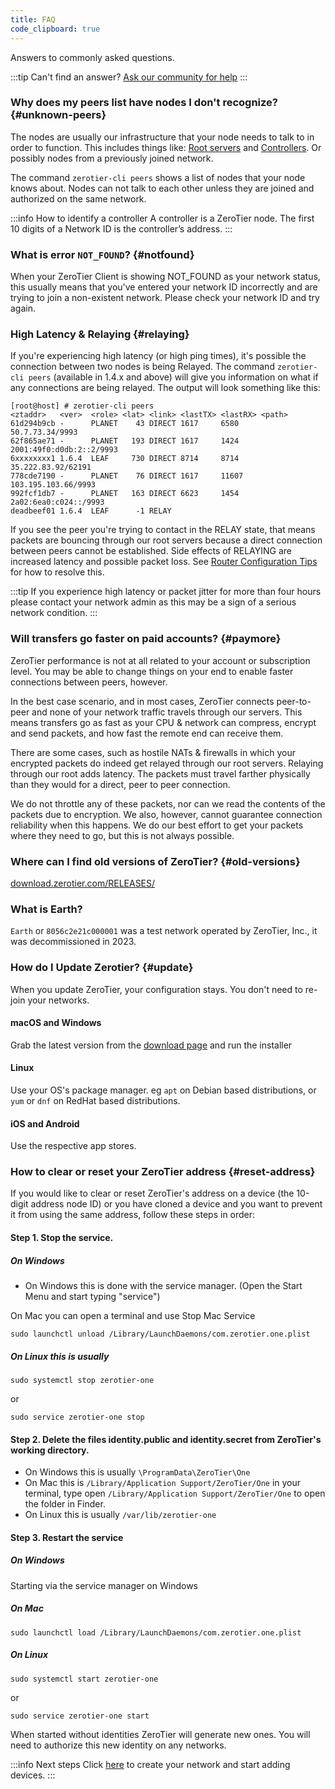 ```yaml
---
title: FAQ
code_clipboard: true
---
```


Answers to commonly asked questions.

:::tip Can't find an answer?
[Ask our community for help](https://discuss.zerotier.com)
:::

### Why does my peers list have nodes I don't recognize? {#unknown-peers}

The nodes are usually our infrastructure that your node needs to talk to in order to function. This includes things like: [Root servers](roots) and [Controllers](controller). Or possibly nodes from a previously joined network.

The command `zerotier-cli peers` shows a list of nodes that your node knows about. Nodes can not talk to each other unless they are joined and authorized on the same network.

:::info How to identify a controller
A controller is a ZeroTier node. The first 10 digits of a Network ID is the controller’s address.
:::

### What is error `NOT_FOUND`? {#notfound}

When your ZeroTier Client is showing NOT_FOUND as your network status, this usually means that you've entered your network ID incorrectly and are trying to join a non-existent network.  Please check your network ID and try again.

### High Latency & Relaying {#relaying}

If you're experiencing high latency (or high ping times), it's possible the connection between two nodes is being Relayed.  The command `zerotier-cli peers` (available in 1.4.x and above) will give you information on what if any connections are being relayed.  The output will look something like this:

```text
[root@host] # zerotier-cli peers
<ztaddr>   <ver>  <role> <lat> <link> <lastTX> <lastRX> <path>
61d294b9cb -      PLANET    43 DIRECT 1617     6580     50.7.73.34/9993
62f865ae71 -      PLANET   193 DIRECT 1617     1424     2001:49f0:d0db:2::2/9993
6xxxxxxxx1 1.6.4  LEAF     730 DIRECT 8714     8714     35.222.83.92/62191
778cde7190 -      PLANET    76 DIRECT 1617     11607    103.195.103.66/9993
992fcf1db7 -      PLANET   163 DIRECT 6623     1454     2a02:6ea0:c024::/9993
deadbeef01 1.6.4  LEAF      -1 RELAY
```

If you see the peer you're trying to contact in the RELAY state, that means packets are bouncing through our root servers because a direct connection between peers cannot be established.  Side effects of RELAYING are increased latency and possible packet loss.  See [Router Configuration Tips](routertips) for how to resolve this.

:::tip
If you experience high latency or packet jitter for more than four hours please contact your network admin as this may be a sign of a serious network condition.
:::

### Will transfers go faster on paid accounts? {#paymore}

ZeroTier performance is not at all related to your account or subscription level. You may be able to change things on your end to enable faster connections between peers, however.

In the best case scenario, and in most cases, ZeroTier connects peer-to-peer and none of your network traffic travels through our servers.  This means transfers go as fast as your CPU & network can compress, encrypt and send packets, and how fast the remote end can receive them.

There are some cases, such as hostile NATs & firewalls in which your encrypted packets do indeed get relayed through our root servers.  Relaying through our root adds latency. The packets must travel farther physically than they would for a direct, peer to peer connection.

We do not throttle any of these packets, nor can we read the contents of the packets due to encryption.  We also, however, cannot guarantee connection reliability when this happens.  We do our best effort to get your packets where they need to go, but this is not always possible.

### Where can I find old versions of ZeroTier? {#old-versions}

[download.zerotier.com/RELEASES/](http://download.zerotier.com/RELEASES/)

### What is Earth?

`Earth` or `8056c2e21c000001` was a test network operated by ZeroTier, Inc., it was decommissioned in 2023.

### How do I Update Zerotier? {#update}

When you update ZeroTier, your configuration stays. You don't need to re-join your networks.

#### macOS and Windows

Grab the latest version from the [download page](https://www.zerotier.com/download) and run the installer

#### Linux

Use your OS's package manager.  eg `apt` on Debian based distributions, or `yum` or `dnf` on RedHat based distributions.

#### iOS and Android

Use the respective app stores.

### How to clear or reset your ZeroTier address {#reset-address}

If you would like to clear or reset ZeroTier's address on a device (the 10-digit address node ID) or you have cloned a device and you want to prevent it from using the same address, follow these steps in order:

#### Step 1. Stop the service.

##### On Windows

 - On Windows this is done with the service manager. (Open the Start Menu and start typing "service")

On Mac you can open a terminal and use
Stop Mac Service

```
sudo launchctl unload /Library/LaunchDaemons/com.zerotier.one.plist
```

##### On Linux this is usually

```
sudo systemctl stop zerotier-one
```

or

```
sudo service zerotier-one stop
```

#### Step 2. Delete the files identity.public and identity.secret from ZeroTier's working directory.

- On Windows this is usually `\ProgramData\ZeroTier\One`
- On Mac this is `/Library/Application Support/ZeroTier/One`
in your terminal, type open `/Library/Application Support/ZeroTier/One` to open the folder in Finder.
- On Linux this is usually `/var/lib/zerotier-one`

#### Step 3. Restart the service

##### On Windows

Starting via the service manager on Windows

##### On Mac

```
sudo launchctl load /Library/LaunchDaemons/com.zerotier.one.plist
```

##### On Linux

```
sudo systemctl start zerotier-one
```

or

```
sudo service zerotier-one start
```

When started without identities ZeroTier will generate new ones. You will need to authorize this new identity on any networks.

:::info Next steps
Click [here](/start/) to create your network and start adding devices.
:::
